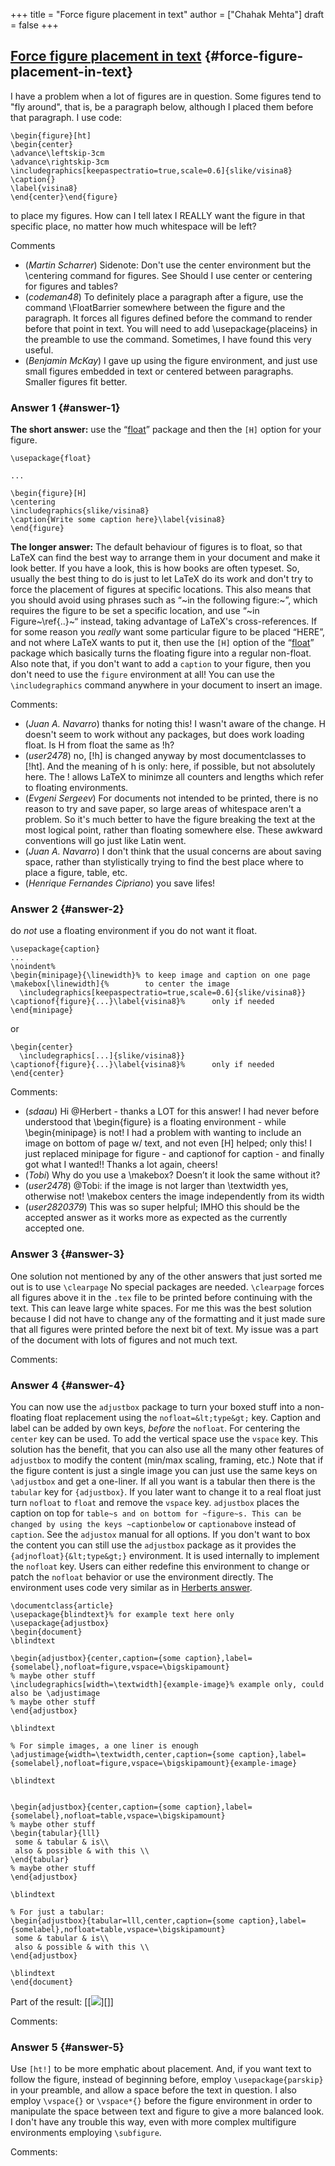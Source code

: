 +++
title = "Force figure placement in text"
author = ["Chahak Mehta"]
draft = false
+++

## [Force figure placement in text](https://tex.stackexchange.com/questions/8625/force-figure-placement-in-text) {#force-figure-placement-in-text}

I have a problem when a lot of figures are in question. Some figures tend to "fly around", that is, be a paragraph below, although I placed them before that paragraph. I use code:

```text
\begin{figure}[ht]
\begin{center}
\advance\leftskip-3cm
\advance\rightskip-3cm
\includegraphics[keepaspectratio=true,scale=0.6]{slike/visina8}
\caption{}
\label{visina8}
\end{center}\end{figure}

```

to place my figures. How can I tell latex I REALLY want the figure in that specific place, no matter how much whitespace will be left?

Comments

-   (_Martin Scharrer_) Sidenote: Don't use the center environment but the \centering command for figures. See Should I use center or centering for figures and tables?
-   (_codeman48_) To definitely place a paragraph after a figure, use the command \FloatBarrier somewhere between the figure and the paragraph. It forces all figures defined before the command to render before that point in text. You will need to add \usepackage{placeins} in the preamble to use the command. Sometimes, I have found this very useful.
-   (_Benjamin McKay_) I gave up using the figure environment, and just use small figures embedded in text or centered between paragraphs. Smaller figures fit better.


### Answer 1 {#answer-1}

**The short answer:** use the “[float](http://www.ctan.org/tex-archive/help/Catalogue/entries/float.html)” package and then the `[H]` option for your figure.

```text
\usepackage{float}

...

\begin{figure}[H]
\centering
\includegraphics{slike/visina8}
\caption{Write some caption here}\label{visina8}
\end{figure}

```

**The longer answer:** The default behaviour of figures is to float, so that LaTeX can find the best way to arrange them in your document and make it look better. If you have a look, this is how books are often typeset. So, usually the best thing to do is just to let LaTeX do its work and don't try to force the placement of figures at specific locations. This also means that you should avoid using phrases such as “~in the following figure:~”, which requires the figure to be set a specific location, and use “~in Figure~\ref{..}~“ instead, taking advantage of LaTeX's cross-references.
If for some reason you _really_ want some particular figure to be placed “HERE”, and not where LaTeX wants to put it, then use the `[H]` option of the “[float](http://www.ctan.org/tex-archive/help/Catalogue/entries/float.html)” package which basically turns the floating figure into a regular non-float.
Also note that, if you don't want to add a `caption` to your figure, then you don't need to use the `figure` environment at all! You can use the `\includegraphics` command anywhere in your document to insert an image.

Comments:

-   (_Juan A. Navarro_) thanks for noting this! I wasn't aware of the change. H doesn't seem to work without any packages, but does work loading float. Is H from float the same as !h?
-   (_user2478_) no, [!h] is changed anyway by most documentclasses to [!ht]. And the meaning of h is only: here, if possible, but not absolutely here. The ! allows LaTeX to minimze all counters and lengths which refer to floating environments.
-   (_Evgeni Sergeev_) For documents not intended to be printed, there is no reason to try and save paper, so large areas of whitespace aren't a problem. So it's much better to have the figure breaking the text at the most logical point, rather than floating somewhere else. These awkward conventions will go just like Latin went.
-   (_Juan A. Navarro_) I don't think that the usual concerns are about saving space, rather than stylistically trying to find the best place where to place a figure, table, etc.
-   (_Henrique Fernandes Cipriano_) you save lifes!


### Answer 2 {#answer-2}

do _not_ use a floating environment if you do not want it float.

```text
\usepackage{caption}
...
\noindent%
\begin{minipage}{\linewidth}% to keep image and caption on one page
\makebox[\linewidth]{%        to center the image
  \includegraphics[keepaspectratio=true,scale=0.6]{slike/visina8}}
\captionof{figure}{...}\label{visina8}%      only if needed
\end{minipage}

```

or

```text
\begin{center}
  \includegraphics[...]{slike/visina8}}
\captionof{figure}{...}\label{visina8}%      only if needed
\end{center}

```

Comments:

-   (_sdaau_) Hi @Herbert - thanks a LOT for this answer! I had never before understood that \begin{figure} is a floating environment - while \begin{minipage} is not! I had a problem with wanting to include an image on bottom of page w/ text, and not even [H] helped; only this! I just replaced minipage for figure - and captionof for caption - and finally got what I wanted!! Thanks a lot again, cheers!
-   (_Tobi_) Why do you use a \makebox? Doesn’t it look the same without it?
-   (_user2478_) @Tobi: if the image is not larger than \textwidth yes, otherwise not! \makebox centers the image independently from its width
-   (_user2820379_) This was so super helpful; IMHO this should be the accepted answer as it works more as expected as the currently accepted one.


### Answer 3 {#answer-3}

One solution not mentioned by any of the other answers that just sorted me out is to use `\clearpage`
No special packages are needed.
`\clearpage` forces all figures above it in the `.tex` file to be printed before continuing with the text. This can leave large white spaces.
For me this was the best solution because I did not have to change any of the formatting and it just made sure that all figures were printed before the next bit of text. My issue was a part of the document with lots of figures and not much text.

Comments:


### Answer 4 {#answer-4}

You can now use the `adjustbox` package to turn your boxed stuff into a non-floating float replacement using the `nofloat=&lt;type&gt;` key. Caption and label can be added by own keys, _before_ the `nofloat`. For centering the `center` key can be used. To add the vertical space use the `vspace` key. This solution has the benefit, that you can also use all the many other features of `adjustbox` to modify the content (min/max scaling, framing, etc.)
Note that if the figure content is just a single image you can just use the same keys on `\adjustbox` and get a one-liner. If all you want is a tabular then there is the `tabular` key for `{adjustbox}`.
If you later want to change it to a real float just turn `nofloat` to `float` and remove the `vspace` key. `adjustbox` places the caption on top for `table~s and on bottom for ~figure~s. This can be changed by using the keys ~captionbelow` or `captionabove` instead of `caption`.
See the `adjustox` manual for all options.
If you don't want to box the content you can still use the `adjustbox` package as it provides the `{adjnofloat}{&lt;type&gt;}` environment. It is used internally to implement the `nofloat` key. Users can either redefine this environment to change or patch the `nofloat` behavior or use the environment directly.  The environment uses code very similar as in [Herberts answer](https://tex.stackexchange.com/a/8631/2975).

```text
\documentclass{article}
\usepackage{blindtext}% for example text here only
\usepackage{adjustbox}
\begin{document}
\blindtext

\begin{adjustbox}{center,caption={some caption},label={somelabel},nofloat=figure,vspace=\bigskipamount}
% maybe other stuff
\includegraphics[width=\textwidth]{example-image}% example only, could also be \adjustimage
% maybe other stuff
\end{adjustbox}

\blindtext

% For simple images, a one liner is enough
\adjustimage{width=\textwidth,center,caption={some caption},label={somelabel},nofloat=figure,vspace=\bigskipamount}{example-image}

\blindtext


\begin{adjustbox}{center,caption={some caption},label={somelabel},nofloat=table,vspace=\bigskipamount}
% maybe other stuff
\begin{tabular}{lll}
 some & tabular & is\\
 also & possible & with this \\
\end{tabular}
% maybe other stuff
\end{adjustbox}

\blindtext

% For just a tabular:
\begin{adjustbox}{tabular=lll,center,caption={some caption},label={somelabel},nofloat=table,vspace=\bigskipamount}
 some & tabular & is\\
 also & possible & with this \\
\end{adjustbox}

\blindtext
\end{document}

```

Part of the result:
[[![](https://i.stack.imgur.com/ERcI5.png)][]]

Comments:


### Answer 5 {#answer-5}

Use `[ht!]` to be more emphatic about placement. And, if you want text to follow the figure, instead of beginning before, employ `\usepackage{parskip}` in your preamble, and allow a space before the text in question.
I also employ `\vspace{}` or `\vspace*{}` before the figure environment in order to manipulate the space between text and figure to give a more balanced look. I don't have any trouble this way, even with more complex multifigure environments employing `\subfigure`.

Comments:
